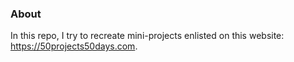 ### About

In this repo, I try to recreate mini-projects enlisted on this website: https://50projects50days.com.
